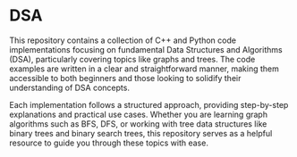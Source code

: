 # DSA
This repository contains a collection of C++ and Python code implementations focusing on fundamental Data Structures and Algorithms (DSA), particularly covering topics like graphs and trees. The code examples are written in a clear and straightforward manner, making them accessible to both beginners and those looking to solidify their understanding of DSA concepts.

Each implementation follows a structured approach, providing step-by-step explanations and practical use cases. Whether you are learning graph algorithms such as BFS, DFS, or working with tree data structures like binary trees and binary search trees, this repository serves as a helpful resource to guide you through these topics with ease.
